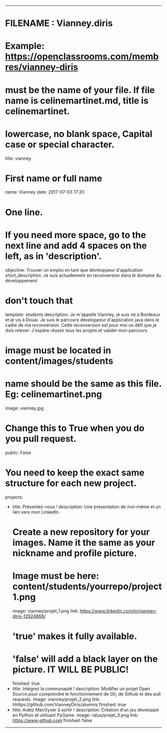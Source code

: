 ---

# FILENAME : Vianney.diris
# Example: https://openclassrooms.com/membres/vianney-diris
# must be the name of your file. If file name is celinemartinet.md, title is celinemartinet.
# lowercase, no blank space, Capital case or special character.
title: vianney

# First name or full name
name: Vianney
date: 2017-07-03 17:20

# One line.
# If you need more space, go to the next line and add 4 spaces on the left, as in 'description'.
objective: Trouver un emploi en tant que développeur d'application
short_description: Je suis actuellement en reconversion dans le domaine du développement.

# don't touch that
template: students
description:
   Je m'appelle Vianney, je suis né à Bordeaux et je vis à Douai. 
   Je suis le parcours développeur d'application java dans le cadre de ma reconversion.
   Cette reconversion est pour moi un défi que je dois relever.
   J'espère réussir tous les projets et valider mon parcours.


# image must be located in content/images/students
# name should be the same as this file. Eg: celinemartinet.png
image: vianney.jpg

# Change this to True when you do you pull request.
public: False

# You need to keep the exact same structure for each new project.
projects:
  - title: Présentez-vous !
    description: Une présentation de moi-même et un lien vers mon LinkedIn.
    # Create a new repository for your images. Name it the same as your nickname and profile picture.
    # Image must be here: content/students/yourrepo/project1.png
    image: vianney/projet_1.png
    link: https://www.linkedin.com/in/vianney-diris-12924868/
    # 'true' makes it fully available.
    # 'false' will add a black layer on the picture. IT WILL BE PUBLIC!
    finished: true
  - title: Intégrez la communauté !
    description: Modifier un projet Open Source pour comprendre le fonctionnement de Git, de Github et des pull requests. 
    image: vianney/projet_2.png
    link: hhttps://github.com/VianneyDiris/alumnis
    finished: true
  - title: Aidez MacGyver à sortir !
    description: Création d’un jeu développé en Python et utilisant PyGame.
    image: ratus/projet_3.png
    link: https://www.github.com
    finished: false
---